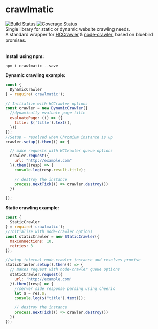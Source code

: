 # crawlmatic
 [![Build Status](https://travis-ci.org/AppliedSoul/crawlmatic.svg?branch=master)](https://travis-ci.org/AppliedSoul/crawlmatic) [![Coverage Status](https://coveralls.io/repos/github/AppliedSoul/crawlmatic/badge.svg?branch=master)](https://coveralls.io/github/AppliedSoul/crawlmatic?branch=master)</br>
Single library for static or dynamic website crawling needs.</br>
A standard wrapper for [HCCrawler](https://github.com/yujiosaka/headless-chrome-crawler/blob/master/docs/API.md) & [node-crawler](https://github.com/bda-research/node-crawler), based on bluebird promises.</br>
</br>
</br>
<b>Install using npm:</b>
```
npm i crawlmatic --save
```

<b> Dynamic crawling example:</b>
```javascript
const {
  DynamicCrawler
} = require('crawlmatic');

// Initialize with HCCrawler options
const crawler = new DynamicCrawler({
  //dynamically evaluate page title
  evaluatePage: (() => ({
    title: $('title').text(),
  }))
});
//Setup - resolved when Chromium instance is up
crawler.setup().then(() => {

  // make requests with HCCrawler queue options
  crawler.request({
    url: "http://example.com"
  }).then((resp) => {
    console.log(resp.result.title);

    // destroy the instance
    process.nextTick(() => crawler.destroy())
  })

});
```
<b>Static crawling example:</b>
```javascript
const {
  StaticCrawler
} = require('crawlmatic');
//Initialize with node-crawler options
const staticCrawler = new StaticCrawler({
  maxConnections: 10,
  retries: 3
});

//setup internal node-crawler instance and resolves promise
staticCrawler.setup().then(() => {
  // makes request with node-crawler queue options
  staticCrawler.request({
    url: 'http://example.com'
  }).then((resp) => {
    //server side response parsing using cheerio
    let $ = res.$;
    console.log($("title").text());

    // destroy the instance
    process.nextTick(() => crawler.destroy())
  })
});

```
